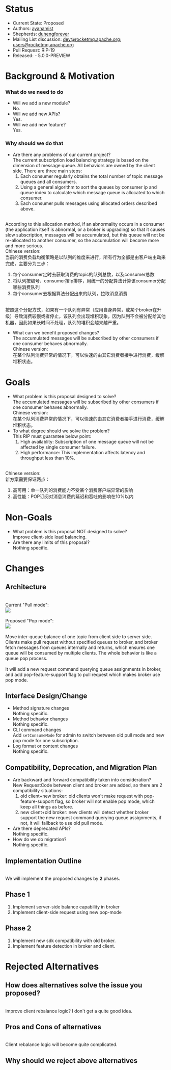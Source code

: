 # Status


- Current State: Proposed
- Authors: [ayanamist]()
- Shepherds: [duhengforever]()
- Mailing List discussion: [dev@rocketmq.apache.org](mailto:dev@rocketmq.apache.org); [users@rocketmq.apache.org](mailto:users@rocketmq.apache.org)
- Pull Request: RIP-19
- Released: - 5.0.0-PREVIEW



<a name="4050cdb7"></a>
# Background & Motivation


<a name="985d5680"></a>
### What do we need to do


- Will we add a new module?<br />No.
- Will we add new APIs?<br />Yes.
- Will we add new feature?<br />Yes.



<a name="14982109"></a>
### Why should we do that


- Are there any problems of our current project?<br />The current subscription load balancing strategy is based on the dimension of message queue. All behaviors are owned by the client side. There are three main steps:
   1. Each consumer regularly obtains the total number of topic message queues and all consumers.
   1. Using a general algorithm to sort the queues by consumer ip and queue index to calculate which message queue is allocated to which consumer.
   1. Each consumer pulls messages using allocated orders described above.


<br />According to this allocation method, if an abnormality occurs in a consumer (the application itself is abnormal, or a broker is upgrading) so that it causes slow subscription, messages will be accumulated, but this queue will not be re-allocated to another consumer, so the accumulation will become more and more serious.<br />Chinese version:<br />当前的消费负载均衡策略是以队列的维度来进行，所有行为全部是由客户端主动来完成，主要分为三步：

   1. 每个consumer定时去获取消费的topic的队列总数，以及consumer总数
   1. 将队列按编号、consumer按ip排序，用统一的分配算法计算该consumer分配哪些消费队列
   1. 每个consumer去根据算法分配出来的队列，拉取消息消费


<br />按照这个分配方式，如果有一个队列有异常（应用自身异常，或某个broker在升级）导致消费较慢或者停止，该队列会出现堆积现象，因为队列不会被分配给其他机器，因此如果长时间不处理，队列的堆积会越来越严重。

- What can we benefit proposed changes?<br />The accumulated messages will be subscribed by other consumers if one consumer behaves abnormally.<br />Chinese version:<br />在某个队列消费异常的情况下，可以快速的由其它消费者接手进行消费，缓解堆积状态。



<a name="Goals"></a>
# Goals


- What problem is this proposal designed to solve?<br />The accumulated messages will be subscribed by other consumers if one consumer behaves abnormally.<br />Chinese version:<br />在某个队列消费异常的情况下，可以快速的由其它消费者接手进行消费，缓解堆积状态。
- To what degree should we solve the problem?<br />This RIP must guarantee below point:
   1. High availablity: Subscription of one message queue will not be affected by single consumer failure.
   1. High performance: This implementation affects latency and throughput less than 10%.


<br />Chinese version:<br />新方案需要保证两点：

   1. 高可用：单一队列的消费能力不受某个消费客户端异常的影响
   1. 高性能：POP订阅对消息消费的延迟和吞吐的影响在10%以内



<a name="Non-Goals"></a>
# Non-Goals


- What problem is this proposal NOT designed to solve?<br />Improve client-side load balancing.
- Are there any limits of this proposal?<br />Nothing specific.



<a name="Changes"></a>
# Changes


<a name="Architecture"></a>
## Architecture

<br />Current "Pull mode":<br />![](https://user-images.githubusercontent.com/406779/103756075-cc93b900-5049-11eb-8fae-cfe5398ebaad.png#align=left&display=inline&height=679&margin=%5Bobject%20Object%5D&originHeight=679&originWidth=1207&status=done&style=none&width=1207)<br />
<br />Proposed "Pop mode":<br />![](https://user-images.githubusercontent.com/406779/103757230-6d36a880-504b-11eb-95d5-7e8cff8cdef1.png#align=left&display=inline&height=675&margin=%5Bobject%20Object%5D&originHeight=675&originWidth=1217&status=done&style=none&width=1217)<br />
<br />Move inter-queue balance of one topic from client side to server side. Clients make pull request without specified queues to broker, and broker fetch messages from queues internally and returns, which ensures one queue will be consumed by multiple clients. The whole behavior is like a queue pop process.<br />
<br />It will add a new request command querying queue assignments in broker, and add pop-feature-support flag to pull request which makes broker use pop mode.<br />

<a name="1d452184"></a>
## Interface Design/Change


- Method signature changes<br />Nothing specific.
- Method behavior changes<br />Nothing specific.
- CLI command changes<br />Add `setConsumeMode` for admin to switch between old pull mode and new pop mode for one subscription.
- Log format or content changes<br />Nothing specific.



<a name="b0b50ec3"></a>
## Compatibility, Deprecation, and Migration Plan


- Are backward and forward compatibility taken into consideration?<br />New RequestCode between client and broker are added, so there are 2 compatibility situations:
   1. old client+new broker: old clients won't make request with pop-feature-support flag, so broker will not enable pop mode, which keep all things as before.
   1. new client+old broker: new clients will detect whether broker support the new request command querying queue assignments, if not, it will fallback to use old pull mode.
- Are there deprecated APIs?<br />Nothing specific.
- How do we do migration?<br />Nothing specific.



<a name="80d48d58"></a>
## Implementation Outline

<br />We will implement the proposed changes by **2** phases.<br />

<a name="ee4650e5"></a>
## Phase 1


1. Implement server-side balance capability in broker
1. Implement client-side request using new pop-mode



<a name="56e0338b"></a>
## Phase 2


1. Implement new sdk compatibility with old broker.
1. Implement feature detection in broker and client.



<a name="434c271d"></a>
# Rejected Alternatives


<a name="3030f949"></a>
## How does alternatives solve the issue you proposed?

<br />Improve client rebalance logic? I don't get a quite good idea.<br />

<a name="1b4f112a"></a>
## Pros and Cons of alternatives

<br />Client rebalance logic will become quite complicated.<br />

<a name="fe22d296"></a>
## Why should we reject above alternatives
